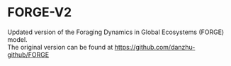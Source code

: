 # FORGE-V2
Updated version of the Foraging Dynamics in Global Ecosystems (FORGE) model.\
The original version can be found at https://github.com/danzhu-github/FORGE
